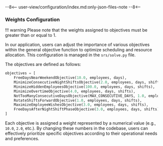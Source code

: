 --8<--
user-view/configuration/index.md:only-json-files-note
--8<--

### Weights Configuration

!!! warning
    Please note that the weights assigned to objectives must be greater than or equal to 1.

In our application, users can adjust the importance of various objectives within the general objective function to optimize scheduling and resource allocation. This configuration is managed in the `srs/solve.py` file.

The objectives are defined as follows:

```python
objectives = [
    FreeDaysNearWeekendObjective(10.0, employees, days),
    MinimizeConsecutiveNightShiftsObjective(2.0, employees, days, shifts),
    MinimizeHiddenEmployeesObjective(100.0, employees, days, shifts),
    MinimizeOvertimeObjective(4.0, employees, days, shifts),
    NotTooManyConsecutiveDaysObjective(MAX_CONSECUTIVE_DAYS, 1.0, employees, days),
    RotateShiftsForwardObjective(1.0, employees, days, shifts),
    MaximizeEmployeeWishesObjective(3.0, employees, days, shifts),
    FreeDaysAfterNightShiftPhaseObjective(3.0, employees, days, shifts),
]
```

Each objective is assigned a weight represented by a numerical value (e.g., `10.0`, `2.0`, etc.). By changing these numbers in the codebase, users can effectively prioritize specific objectives according to their operational needs and preferences.
